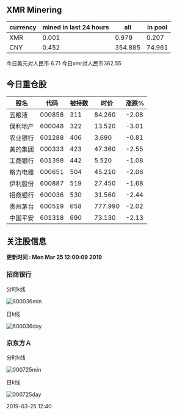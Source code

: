 ## XMR Minering

|currency|mined in last 24 hours|all|in pool|
|---|---|---|---|
|XMR|0.001|0.979|0.207|
|CNY|0.452|354.885|74.961|

今日美元对人民币 6.71	今日xmr对人民币362.55


## 今日重仓股 

|股名|代码|被持数|时价|涨跌%|
|---|---|---|---|---|
|五粮液|000858|311|84.260|-2.08|
|保利地产|600048|322|13.520|-3.01|
|农业银行|601288|406|3.690|-0.81|
|美的集团|000333|423|47.360|-2.55|
|工商银行|601398|442|5.520|-1.08|
|格力电器|000651|504|45.210|-2.06|
|伊利股份|600887|519|27.450|-1.68|
|招商银行|600036|530|31.560|-2.44|
|贵州茅台|600519|658|777.990|-2.02|
|中国平安|601318|690|73.130|-2.13|

## 关注股信息
**更新时间 : Mon Mar 25 12:00:09 2019**
### 招商银行 
分时k线

![600036min](http://image.sinajs.cn/newchart/min/n/sh600036.gif)

日k线

![600036day](http://image.sinajs.cn/newchart/daily/n/sh600036.gif)

### 京东方Ａ 
分时k线

![000725min](http://image.sinajs.cn/newchart/min/n/sz000725.gif)

日k线

![000725day](http://image.sinajs.cn/newchart/daily/n/sz000725.gif)

2019-03-25 12:40